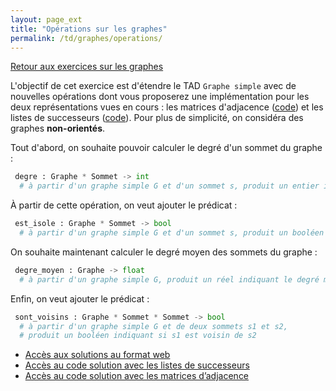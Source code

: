 ```yaml
---
layout: page_ext
title: "Opérations sur les graphes"
permalink: /td/graphes/operations/
---
```


[Retour aux exercices sur les graphes](../)

L'objectif de cet exercice est d'étendre le TAD `Graphe simple` avec de nouvelles opérations dont vous proposerez une implémentation pour les deux représentations vues en cours : les matrices d'adjacence ([code](./graphe_matrice.py)) et les listes de successeurs ([code](./graphe_listes.py)). Pour plus de simplicité, on considéra des graphes **non-orientés**.

Tout d'abord, on souhaite pouvoir calculer le degré d'un sommet du graphe :

```python
 degre : Graphe * Sommet -> int
  # à partir d'un graphe simple G et d'un sommet s, produit un entier indiquant le degré de s
```

À partir de cette opération, on veut ajouter le prédicat :

```python
 est_isole : Graphe * Sommet -> bool
  # à partir d'un graphe simple G et d'un sommet s, produit un booléen indiquant si s est isolé
```

On souhaite maintenant calculer le degré moyen des sommets du graphe :

```python
 degre_moyen : Graphe -> float
  # à partir d'un graphe simple G, produit un réel indiquant le degré moyen des sommets de G
```

Enfin, on veut ajouter le prédicat :

```python
 sont_voisins : Graphe * Sommet * Sommet -> bool
  # à partir d'un graphe simple G et de deux sommets s1 et s2, 
  # produit un booléen indiquant si s1 est voisin de s2
```

- [Accès aux solutions au format web](./solutions/)
- [Accès au code solution avec les listes de successeurs](./solution_graphe_listes.py)
- [Accès au code solution avec les matrices d’adjacence](./solution_graphe_matrice.py)